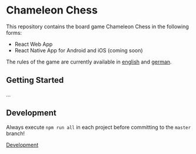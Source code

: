 # Chameleon Chess

This repository contains the board game Chameleon Chess in the following forms:

- React Web App
- React Native App for Android and iOS (coming soon)

The rules of the game are currently available in [english](docs/game-rules/en.md) and [german](docs/game-rules/de.md).

## Getting Started

...

## Development

Always execute `npm run all` in each project before committing to the `master` branch!

[Development](docs/development.md)
